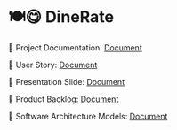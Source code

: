 # 🍽😋 DineRate

📄 Project Documentation: [Document](https://docs.google.com/document/d/1W4X9eVA9Q5IpPLjczei6R3KohnyaEdRY0KPBzs-iq6g/edit?usp=sharing)

📄 User Story: [Document](https://docs.google.com/document/d/1xSLjSf7dwzB2mLF7UVhnWSOh7-C3nv561PlomYQYsFQ/edit?usp=sharing)

📄 Presentation Slide: [Document](https://docs.google.com/presentation/d/1EEQ10oYte1v-55WKfstGGSpGmSx8MYTLaVl-BUDt-bc/edit?usp=sharing)

📄 Product Backlog: [Document](https://docs.google.com/document/d/1GmRpzB3C9ZOoC-8YAY87VbYj4dz0q1FcRgDMcnN24dI/edit?usp=sharing)

📄 Software Architecture Models: [Document](https://docs.google.com/document/d/1h8wXCg4vSrbHAELRN5YaBw80SWi1nlluY5IqDACGV0g/edit?usp=sharing)


